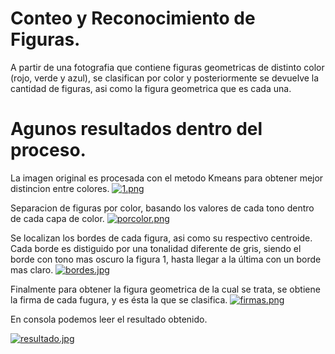# Conteo y Reconocimiento de Figuras.

A partir de una fotografia que contiene figuras geometricas de distinto color (rojo, verde y azul), se clasifican por color y posteriormente se devuelve la cantidad de figuras, asi como la figura geometrica que es cada una.

# Agunos resultados dentro del proceso.
La imagen original es procesada con el metodo Kmeans para obtener mejor distincion entre colores.
[![1.png](https://i.postimg.cc/bNsfr8Yy/1.png)](https://postimg.cc/gnFTtC6Q)

Separacion de figuras por color, basando los valores de cada tono dentro de cada capa de color.
[![porcolor.png](https://i.postimg.cc/Qdj7r6Jr/porcolor.png)](https://postimg.cc/WhfzGwy9)

Se localizan los bordes de cada figura, asi como su respectivo centroide. Cada borde es distiguido por una tonalidad diferente de gris, siendo el borde con tono mas oscuro la figura 1, hasta llegar a la última con un borde mas claro.
[![bordes.jpg](https://i.postimg.cc/9f95cBpc/bordes.jpg)](https://postimg.cc/Y4ty3YZP)

Finalmente para obtener la figura geometrica de la cual se trata, se obtiene la firma de cada fugura, y es ésta la que se clasifica.
[![firmas.png](https://i.postimg.cc/fy3Gyj7z/firmas.png)](https://postimg.cc/4HgLFcFq)

En consola podemos leer el resultado obtenido.

[![resultado.jpg](https://i.postimg.cc/cL8fhKhv/resultado.jpg)](https://postimg.cc/Xr4Z7YTW)

